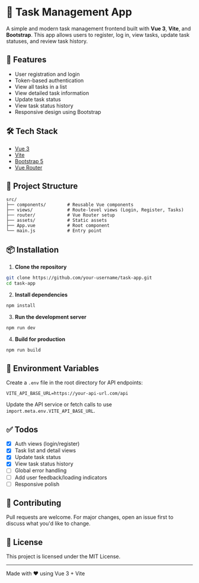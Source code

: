 # 📝 Task Management App

A simple and modern task management frontend built with **Vue 3**, **Vite**, and **Bootstrap**. This app allows users to register, log in, view tasks, update task statuses, and review task history.

## 🚀 Features

- User registration and login
- Token-based authentication
- View all tasks in a list
- View detailed task information
- Update task status
- View task status history
- Responsive design using Bootstrap

## 🛠 Tech Stack

- [Vue 3](https://vuejs.org/)
- [Vite](https://vitejs.dev/)
- [Bootstrap 5](https://getbootstrap.com/)
- [Vue Router](https://router.vuejs.org/)

## 📁 Project Structure

```
src/
├── components/        # Reusable Vue components
├── views/             # Route-level views (Login, Register, Tasks)
├── router/            # Vue Router setup
├── assets/            # Static assets
├── App.vue            # Root component
└── main.js            # Entry point
```

## 📦 Installation

1. **Clone the repository**

```bash
git clone https://github.com/your-username/task-app.git
cd task-app
```

2. **Install dependencies**

```bash
npm install
```

3. **Run the development server**

```bash
npm run dev
```

4. **Build for production**

```bash
npm run build
```

## 🔐 Environment Variables

Create a `.env` file in the root directory for API endpoints:

```env
VITE_API_BASE_URL=https://your-api-url.com/api
```

Update the API service or fetch calls to use `import.meta.env.VITE_API_BASE_URL`.


## ✅ Todos

- [x] Auth views (login/register)
- [x] Task list and detail views
- [x] Update task status
- [x] View task status history
- [ ] Global error handling
- [ ] Add user feedback/loading indicators
- [ ] Responsive polish

## 🤝 Contributing

Pull requests are welcome. For major changes, open an issue first to discuss what you'd like to change.

## 📄 License

This project is licensed under the MIT License.

---

Made with ❤️ using Vue 3 + Vite
